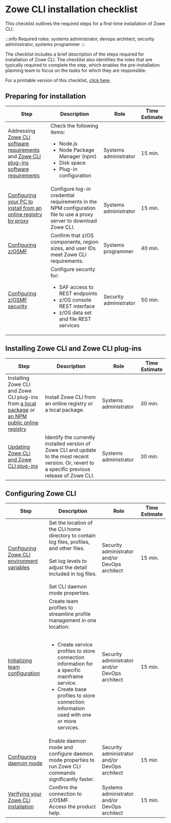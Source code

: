 # Zowe CLI installation checklist

This checklist outlines the required steps for a first-time installation of Zowe CLI.

:::info Required roles: systems administrator, devops architect, security administrator, systems programmer
:::

The checklist includes a brief description of the steps required for installation of Zowe CLI. The checklist also identifies the roles that are typically required to complete the step, which enables the pre-installation planning team to focus on the tasks for which they are responsible.

For a printable version of this checklist, <a href="/stable/Zowe_CLI_Installation_Checklist.xlsx" target="_blank">click here</a>.

## Preparing for installation

| Step        | Description | Role       | Time Estimate |
| ----------- | ----------- | ---------- | ------------- |
| Addressing [Zowe CLI software requirements](../user-guide/systemrequirements-cli.md) and [Zowe CLI plug-ins software requirements](../user-guide/cli-swreqplugins.md) | Check the following items: <ul><li>Node.js</li><li>Node Package Manager (npm)</li><li>Disk space</li><li>Plug-in configuration</li></ul> | Systems administrator | 15 min. |
| [Configuring your PC to install from an online registry by proxy](../user-guide/cli-install-configure-install-online-registry-proxy.md) | Configure log-in credential requirements in the NPM configuration file to use a proxy server to download Zowe CLI.| Systems administrator | 15 min. |
| [Configuring z/OSMF](../user-guide/cli-install-configure-zosmf.md) | Confirm that z/OS components, region sizes, and user IDs meet Zowe CLI requirements. | Systems programmer | 40 min. |
| [Configuring z/OSMF security](../user-guide/cli-install-configure-zosmf-security.md) | Configure security for: <ul><li>SAF access to REST endpoints</li><li>z/OS console REST interface</li><li>z/OS data set and file REST services</li></ul>| Security administrator| 50 min.|

## Installing Zowe CLI and Zowe CLI plug-ins

| Step        | Description | Role       | Time Estimate |
| ----------- | ----------- | ---------- | ------------- |
| Installing Zowe CLI and Zowe CLI plug-ins from [a local package](../user-guide/cli-installcli.md#installing-zowe-cli-and-zowe-cli-plug-ins-from-a-local-package) or <br/>[an NPM public online registry](../user-guide/cli-installcli.md#installing-zowe-cli-and-zowe-cli-plug-ins-from-an-npm-online-registry) | Install Zowe CLI from an online registry or a local package.| Systems administrator | 30 min. |
| [Updating Zowe CLI and Zowe CLI plug-ins](../user-guide/cli-updatingcli.md) | Identify the currently installed version of Zowe CLI and update to the most recent version. Or, revert to a specific previous release of Zowe CLI. | Systems administrator | 30 min. |

## Configuring Zowe CLI

| Step        | Description | Role       | Time Estimate |
| ----------- | ----------- | ---------- | ------------- |
| [Configuring Zowe CLI environment variables](../user-guide/cli-configuringcli-ev.md) | Set the location of the CLI home directory to contain log files, profiles, and other files.<br/><br/>Set log levels to adjust the detail included in log files.<br/><br/>Set CLI daemon mode properties. | Security administrator and/or <br/>DevOps architect | 15 min. |
| [Initializing team configuration](../user-guide/cli-using-initializing-team-configuration.md) | Create team profiles to streamline profile management in one location:<br/><br/><ul><li>Create service profiles to store connection information for a specific mainframe service.</li><li>Create base profiles to store connection information used with one or more services. </li></ul> | Security administrator and/or <br/>DevOps architect | 15 min. |
| [Configuring daemon mode](../user-guide/cli-using-using-daemon-mode.md) | Enable daemon mode and configure daemon mode properties to run Zowe CLI commands significantly faster. | Security administrator and/or <br/>DevOps architect | 15 min |
| [Verifying your Zowe CLI installation](../user-guide/cli-install-verify-your-installation) | Confirm the connection to z/OSMF.<br/>Access the product help. | Systems administrator and/or <br/>DevOps architect| 15 min. |

